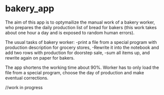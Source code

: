 # bakery_app
The aim of this app is to optymailize 
the manual work of a bakery worker, who prepares the daily production list of bread for bakers 
(this work takes about one hour a day and is exposed to random human errors).

The usual tasks of bakery worker:
-print a file from a special program with production description for grocery stores,
-Rewrite it into the notebook and add two rows with production for doorstep sale,
-sum all items up, and rewrite again on paper for bakers.

The app shortens the working time about 90%.
Worker has to only load the file from a special program, 
choose the day of production and make eventual corrections.

//work in progress
